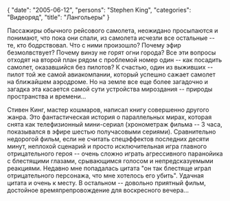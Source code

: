 {
   "date": "2005-06-12",
   "persons": "Stephen King",
   "categories": "Видеоряд",
   "title": "Лангольеры"
}

Пассажиры обычного рейсового самолета, неожидано просыпаются и понимают, что пока они спали, из самолета исчезли все остальные -- те, кто бодрствовал. Что с ними произошло? Почему эфир безмолвствует? Почему винзу не горят огни города? Все эти вопросы отходят на второй план рядом с проблемой номер один -- как посадить самолет, оказавшийся без пилотов? К счастью, один из выживших -- пилот той же самой авиакомпании, который успешно сажает самолет на ближайшем аэродроме. Но на земле все еще более загадочно и загадка эта касается самой сути устройства мироздания -- природы пространства и времени...

Стивен Кинг, мастер кошмаров, написал книгу совершенно другого жанра. Это фантастическая история о параллельных мирах, которая снята как телефизионный мини-сериал (хронометраж фильма -- 3 часа, показывался в эфире шестью получасовыми сериями). Сравнительно недорогой фильм, если не считать спецэффектов последних десяти минут, неплохой сценарий и просто исключительная игра главного отрицательного героя -- очень сложно играть агрессивного паранойика с блестящими глазами, срывающимся голосом и непредсказуемыми реакциями. Недавно мне попадалась цитата "он так блестяще играл отрицательного персонажа, что мне хотелось его убить". Удачная цитата и очень к месту. В остальном -- довольно приятный фильм, достойное времяпрепровождение для воскресного вечера...
